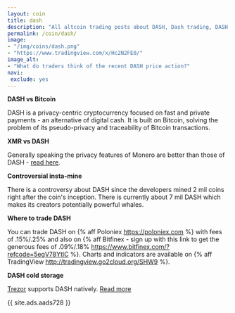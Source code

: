 ```yaml
---
layout: coin
title: dash
description: "All altcoin trading posts about DASH, Dash trading, DASH hodling."
permalink: /coin/dash/
image:
- "/img/coins/dash.png"
- "https://www.tradingview.com/x/Hc2N2FE0/"
image_alt:
- "What do traders think of the recent DASH price action?"
navi:
 exclude: yes
---
```


**DASH vs Bitcoin**

DASH is a privacy-centric cryptocurrency focused on fast and private payments - an alternative of digital cash. It is built on Bitcoin, solving the problem of its pseudo-privacy and traceability of Bitcoin transactions.

**XMR vs DASH**

Generally speaking the privacy features of Monero are better than those of DASH - [read here](https://www.altcointrading.net/private-altcoins-dash-monero/).

**Controversial insta-mine**

There is a controversy about DASH since the developers mined 2 mil coins right after the coin's inception. There is currently about 7 mil DASH which makes its creators potentially powerful whales.

**Where to trade DASH**

You can trade DASH on {% aff Poloniex https://poloniex.com %} with fees of .15%/.25% and also on {% aff Bitfinex - sign up with this link to get the generous fees of .09%/.18% https://www.bitfinex.com/?refcode=5egV78YtlC %}. Charts and indicators are available on {% aff TradingView http://tradingview.go2cloud.org/SHW9 %}.

**DASH cold storage**

<a rel="nofollow" target="_blank" href="https://shop.trezor.io?a=fany@tutanota.com">Trezor</a> supports DASH natively. <a target="_blank" href="https://blog.trezor.io/multi-currency-support-bitcoin-dash-and-zcash-in-trezor-wallet-7377d812112a#.fe76qc6og">Read more</a>

{{ site.ads.aads728 }}
